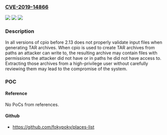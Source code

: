 ### [CVE-2019-14866](https://cve.mitre.org/cgi-bin/cvename.cgi?name=CVE-2019-14866)
![](https://img.shields.io/static/v1?label=Product&message=cpio&color=blue)
![](https://img.shields.io/static/v1?label=Version&message=All%20cpio%20versions%20before%202.13%20&color=brightgreen)
![](https://img.shields.io/static/v1?label=Vulnerability&message=CWE-20&color=brightgreen)

### Description

In all versions of cpio before 2.13 does not properly validate input files when generating TAR archives. When cpio is used to create TAR archives from paths an attacker can write to, the resulting archive may contain files with permissions the attacker did not have or in paths he did not have access to. Extracting those archives from a high-privilege user without carefully reviewing them may lead to the compromise of the system.

### POC

#### Reference
No PoCs from references.

#### Github
- https://github.com/fokypoky/places-list

